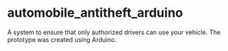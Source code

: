 # automobile_antitheft_arduino
A system to ensure that only authorized drivers can use your vehicle. The prototype was created using Arduino. 
